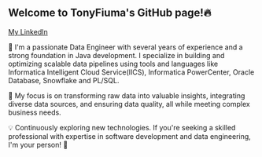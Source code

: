 ## Welcome to TonyFiuma's GitHub page!🔥

[My LinkedIn](https://www.linkedin.com/in/antonio-fiumano-68aab419a)


👋
I'm a passionate Data Engineer with several years of experience and a strong foundation in Java development. I specialize in building and optimizing scalable data pipelines using tools and languages like Informatica Intelligent Cloud Service(IICS), Informatica PowerCenter, Oracle Database, Snowflake and PL/SQL.

🚀 My focus is on transforming raw data into valuable insights, integrating diverse data sources, and ensuring data quality, all while meeting complex business needs.

💡 Continuously exploring new technologies. If you're seeking a skilled professional with expertise in software development and data engineering, I'm your person! 🙌

<!--
**TonyFiuma/TonyFiuma** is a ✨ _special_ ✨ repository because its `README.md` (this file) appears on your GitHub profile.

Here are some ideas to get you started:

- 🔭 I’m currently working on ...
- 🌱 I’m currently learning ...
- 👯 I’m looking to collaborate on ...
- 🤔 I’m looking for help with ...
- 💬 Ask me about ...
- 📫 How to reach me: ...
- 😄 Pronouns: ...
- ⚡ Fun fact: ...
-->
